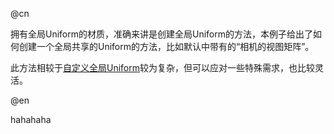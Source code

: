 @cn

拥有全局Uniform的材质，准确来讲是创建全局Uniform的方法，本例子给出了如何创建一个全局共享的Uniform的方法，比如默认中带有的“相机的视图矩阵”。  

此方法相较于[自定义全局Uniform](./global-uniform-material)较为复杂，但可以应对一些特殊需求，也比较灵活。  

@en

hahahaha
